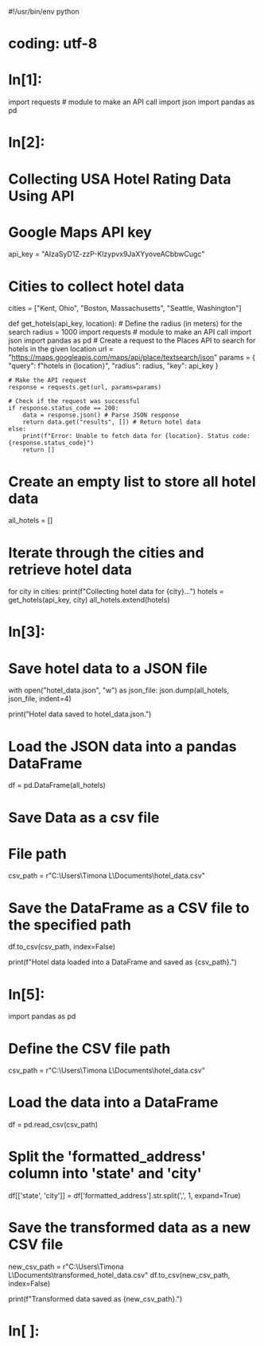 #!/usr/bin/env python
# coding: utf-8

# In[1]:


import requests # module to make an API call
import json
import pandas as pd


# In[2]:


# Collecting USA Hotel Rating Data Using API

# Google Maps API key
api_key = "AIzaSyD1Z-zzP-Klzypvx9JaXYyoveACbbwCugc"

# Cities to collect hotel data
cities = ["Kent, Ohio", "Boston, Massachusetts", "Seattle, Washington"]

def get_hotels(api_key, location):
    # Define the radius (in meters) for the search
    radius = 1000 
    import requests # module to make an API call
import json
import pandas as pd
    # Create a request to the Places API to search for hotels in the given location
    url = "https://maps.googleapis.com/maps/api/place/textsearch/json"
    params = {
        "query": f"hotels in {location}",
        "radius": radius,
        "key": api_key
    }

    # Make the API request
    response = requests.get(url, params=params)

    # Check if the request was successful
    if response.status_code == 200:
        data = response.json() # Parse JSON response
        return data.get("results", []) # Return hotel data
    else:
        print(f"Error: Unable to fetch data for {location}. Status code: {response.status_code}")
        return []

# Create an empty list to store all hotel data
all_hotels = []

# Iterate through the cities and retrieve hotel data
for city in cities:
    print(f"Collecting hotel data for {city}...")
    hotels = get_hotels(api_key, city)
    all_hotels.extend(hotels)


# In[3]:


# Save hotel data to a JSON file
with open("hotel_data.json", "w") as json_file:
    json.dump(all_hotels, json_file, indent=4)

print("Hotel data saved to hotel_data.json.")

# Load the JSON data into a pandas DataFrame
df = pd.DataFrame(all_hotels)

# Save Data as a csv file
# File path
csv_path = r"C:\Users\Timona L\Documents\hotel_data.csv"

# Save the DataFrame as a CSV file to the specified path
df.to_csv(csv_path, index=False)

print(f"Hotel data loaded into a DataFrame and saved as {csv_path}.")


# In[5]:


import pandas as pd

# Define the CSV file path
csv_path = r"C:\Users\Timona L\Documents\hotel_data.csv"

# Load the data into a DataFrame
df = pd.read_csv(csv_path)

# Split the 'formatted_address' column into 'state' and 'city'
df[['state', 'city']] = df['formatted_address'].str.split(',', 1, expand=True)

# Save the transformed data as a new CSV file
new_csv_path = r"C:\Users\Timona L\Documents\transformed_hotel_data.csv"
df.to_csv(new_csv_path, index=False)

print(f"Transformed data saved as {new_csv_path}.")


# In[ ]:




